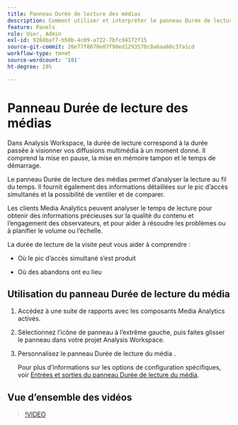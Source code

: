 ```yaml
---
title: Panneau Durée de lecture des médias
description: Comment utiliser et interpréter le panneau Durée de lecture des médias dans Analysis Workspace.
feature: Panels
role: User, Admin
exl-id: 9268baf7-b50b-4c09-a722-7bfcd4172f15
source-git-commit: 26e77f0670e07f90ed1293570c8a6aa60c37a1cd
workflow-type: tm+mt
source-wordcount: '181'
ht-degree: 28%

---
```


# Panneau Durée de lecture des médias

Dans Analysis Workspace, la durée de lecture correspond à la durée passée à visionner vos diffusions multimédia à un moment donné. Il comprend la mise en pause, la mise en mémoire tampon et le temps de démarrage.

Le panneau Durée de lecture des médias permet dʼanalyser la lecture au fil du temps. Il fournit également des informations détaillées sur le pic dʼaccès simultanés et la possibilité de ventiler et de comparer.

Les clients Media Analytics peuvent analyser le temps de lecture pour obtenir des informations précieuses sur la qualité du contenu et l’engagement des observateurs, et pour aider à résoudre les problèmes ou à planifier le volume ou l’échelle.

La durée de lecture de la visite peut vous aider à comprendre :

* Où le pic d’accès simultané s’est produit

* Où des abandons ont eu lieu

## Utilisation du panneau Durée de lecture du média

1. Accédez à une suite de rapports avec les composants Media Analytics activés.

1. Sélectionnez l’icône de panneau à l’extrême gauche, puis faites glisser le panneau dans votre projet Analysis Workspace.

1. Personnalisez le panneau Durée de lecture du média .

   Pour plus d’informations sur les options de configuration spécifiques, voir [Entrées et sorties du panneau Durée de lecture du média](/help/analyze/analysis-workspace/c-panels/media-playback-timespent/panel-inputs-outputs.md).

## Vue d’ensemble des vidéos

>[!VIDEO](https://video.tv.adobe.com/v/338699)
